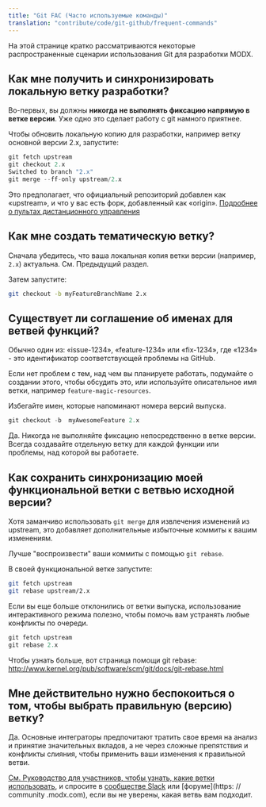 ```yaml
---
title: "Git FAC (Часто используемые команды)"
translation: "contribute/code/git-github/frequent-commands"
---
```


На этой странице кратко рассматриваются некоторые распространенные сценарии использования Git для разработки MODX.

## Как мне получить и синхронизировать локальную ветку разработки?

Во-первых, вы должны **никогда не выполнять фиксацию напрямую в ветке версии**. Уже одно это сделает работу с git намного приятнее.

Чтобы обновить локальную копию для разработки, например ветку основной версии 2.x, запустите:

``` php
git fetch upstream
git checkout 2.x
Switched to branch "2.x"
git merge --ff-only upstream/2.x
```

Это предполагает, что официальный репозиторий добавлен как «upstream», и что у вас есть форк, добавленный как «origin». [Подробнее о пультах дистанционного управления](<https://git-scm.com/book/en/v2/Git-Basics-Working-with-Remotes>)

## Как мне создать тематическую ветку?

Сначала убедитесь, что ваша локальная копия ветки версии (например, `2.x`) актуальна. См. Предыдущий раздел.

Затем запустите:

``` bash
git checkout -b myFeatureBranchName 2.x
```

## Существует ли соглашение об именах для ветвей функций?

Обычно один из: «issue-1234», «feature-1234» или «fix-1234», где «1234» - это идентификатор соответствующей проблемы на GitHub.

Если нет проблем с тем, над чем вы планируете работать, подумайте о создании этого, чтобы обсудить это, или используйте описательное имя ветки, например `feature-magic-resources`.

Избегайте имен, которые напоминают номера версий выпуска.

``` php
git checkout -b  myAwesomeFeature 2.x
```

Да. Никогда не выполняйте фиксацию непосредственно в ветке версии. Всегда создавайте отдельную ветку для каждой функции или проблемы, над которой вы работаете.

## Как сохранить синхронизацию моей функциональной ветки с ветвью исходной версии?

Хотя заманчиво использовать `git merge` для извлечения изменений из upstream, это добавляет дополнительные избыточные коммиты к вашим изменениям.

Лучше "воспроизвести" ваши коммиты с помощью `git rebase`.

В своей функциональной ветке запустите:

``` bash
git fetch upstream
git rebase upstream/2.x
```

Если вы еще больше отклонились от ветки выпуска, использование интерактивного режима полезно, чтобы помочь вам устранять любые конфликты по очереди.

``` php
git fetch upstream
git rebase 2.x
```

Чтобы узнать больше, вот страница помощи git rebase: <http://www.kernel.org/pub/software/scm/git/docs/git-rebase.html>

## Мне действительно нужно беспокоиться о том, чтобы выбрать правильную (версию) ветку?

Да. Основные интеграторы предпочитают тратить свое время на анализ и принятие значительных вкладов, а не через сложные препятствия и конфликты слияния, чтобы применить ваши изменения к правильной ветви.

[См. Руководство для участников, чтобы узнать, какие ветки использовать](contribute/code/contributors-guide), и спросите в [сообществе Slack](<https://modx.org>) или [форуме](https: // community .modx.com), если вы не уверены, какая ветвь вам подходит.

